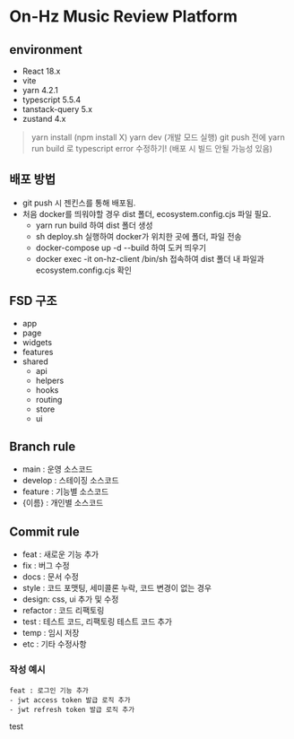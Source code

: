 # On-Hz Music Review Platform

## environment
- React 18.x
- vite
- yarn 4.2.1
- typescript 5.5.4
- tanstack-query 5.x
- zustand 4.x

> yarn install (npm install X)
> yarn dev (개발 모드 실행)
> git push 전에 yarn run build 로 typescript error 수정하기! (배포 시 빌드 안될 가능성 있음)

## 배포 방법
- git push 시 젠킨스를 통해 배포됨.
- 처음 docker를 띄워야할 경우 dist 폴더, ecosystem.config.cjs 파일 필요.
  - yarn run build 하여 dist 폴더 생성
  - sh deploy.sh 실행하여 docker가 위치한 곳에 폴더, 파일 전송
  - docker-compose up -d --build 하여 도커 띄우기
  - docker exec -it on-hz-client /bin/sh 접속하여 dist 폴더 내 파일과 ecosystem.config.cjs 확인

## FSD 구조
- app
- page
- widgets
- features
- shared
  - api
  - helpers
  - hooks
  - routing
  - store
  - ui

## Branch rule
- main : 운영 소스코드
- develop : 스테이징 소스코드
- feature : 기능별 소스코드
- {이름} : 개인별 소스코드

## Commit rule
- feat : 새로운 기능 추가
- fix : 버그 수정
- docs : 문서 수정
- style : 코드 포맷팅, 세미콜론 누락, 코드 변경이 없는 경우
- design: css, ui 추가 및 수정
- refactor : 코드 리팩토링
- test : 테스트 코드, 리팩토링 테스트 코드 추가
- temp : 임시 저장
- etc : 기타 수정사항

### 작성 예시
```Plain Text
feat : 로그인 기능 추가
- jwt access token 발급 로직 추가
- jwt refresh token 발급 로직 추가
```
test